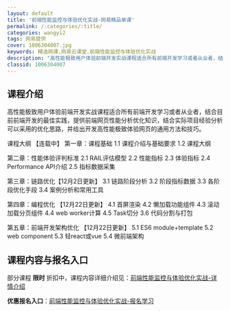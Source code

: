 ```yaml
---
layout: default
title: '前端性能监控与体验优化实战-网易精品单课'
permalink: /:categories/:title/
categories: wangyi2
tags: 网易提供
cover: 1006304007.jpg
keywords: 精选网课,网易云课堂,前端性能监控与体验优化实战
description: "高性能极致用户体验前端开发实战课程适合所有前端开发学习或者从业者，结合目前前端开发的最佳实践，提供前端网页性能分析优化知识，结合实际项目经验分析可以采用的优化思路，并给出开发高性能极致体验网"
classid: 1006304007
---
```


## 课程介绍

高性能极致用户体验前端开发实战课程适合所有前端开发学习或者从业者，结合目前前端开发的最佳实践，提供前端网页性能分析优化知识，结合实际项目经验分析可以采用的优化思路，并给出开发高性能极致体验网页的通用方法和技巧。

课程大纲 【连载中】
第一章：课程基础
1.1 课程介绍与基础要求
1.2 课程大纲

第二章：性能体验评判标准
2.1 RAIL评估模型
2.2 性能指标
2.3 体验指标
2.4 Performance API介绍
2.5 指标数据采集 

第三章：链路优化【12月2日更新】
3.1 链路阶段分析
3.2 阶段指标数据
3.3 各阶段优化手段
3.4 案例分析和常用工具

第四章：编程优化 【12月22日更新】
4.1 首屏渲染
4.2 懒加载功能组件
4.3 滚动加载分页组件
4.4 web worker计算
4.5 Task切分
3.6 代码分割与打包

第五章：前端开发架构优化 【12月22日更新】
5.1 ES6 module+template
5.2 web component
5.3 轻react或vue
5.4 微前端架构

## 课程内容与报名入口

部分课程 **限时** 折扣中，课程内容详细介绍见：[前端性能监控与体验优化实战-详情介绍](https://study.163.com/course/introduction/1006304007.htm?share=1&shareId=1025206652&utm_campaign=share&utm_medium=iphoneShare&utm_source=&utm_u=1025206652)

**优惠报名入口**：[前端性能监控与体验优化实战-报名学习](https://study.163.com/course/introduction/1006304007.htm?share=1&shareId=1025206652&utm_campaign=share&utm_medium=iphoneShare&utm_source=&utm_u=1025206652)


